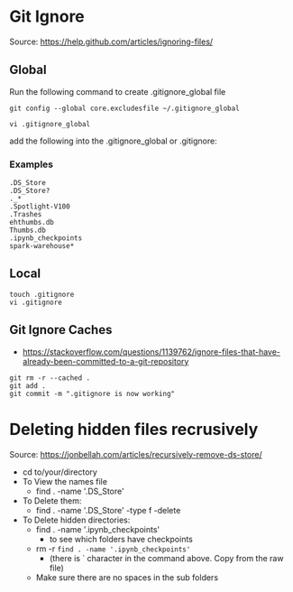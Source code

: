 
# Git Ignore
Source: https://help.github.com/articles/ignoring-files/

## Global 

Run the following command to create .gitignore_global file 

```
git config --global core.excludesfile ~/.gitignore_global

vi .gitignore_global
```

add the following into the .gitignore_global or .gitignore: 

### Examples 
```
.DS_Store
.DS_Store?
._*
.Spotlight-V100
.Trashes
ehthumbs.db
Thumbs.db
.ipynb_checkpoints 
spark-warehouse*

```
## Local 
```
touch .gitignore
vi .gitignore
```

## Git Ignore Caches 
- https://stackoverflow.com/questions/1139762/ignore-files-that-have-already-been-committed-to-a-git-repository

```
git rm -r --cached .
git add .
git commit -m ".gitignore is now working"
```

# Deleting hidden files recrusively
Source: https://jonbellah.com/articles/recursively-remove-ds-store/

- cd to/your/directory
- To View the names file 
	- find . -name '.DS_Store' 
- To Delete them: 
	- find . -name '.DS_Store' -type f -delete
- To Delete hidden directories: 
	- find . -name '.ipynb_checkpoints'
		- to see which folders have checkpoints
	- rm -r `find . -name '.ipynb_checkpoints'`
		- (there is ` character in the command above. Copy from the raw file)
	- Make sure there are no spaces in the sub folders 



